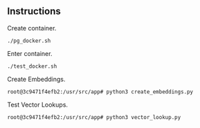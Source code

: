 ## Instructions

Create container.

```
./pg_docker.sh
```

Enter container.

```
./test_docker.sh
```

Create Embeddings.

```
root@3c9471f4efb2:/usr/src/app# python3 create_embeddings.py
```

Test Vector Lookups.

```
root@3c9471f4efb2:/usr/src/app# python3 vector_lookup.py
```
